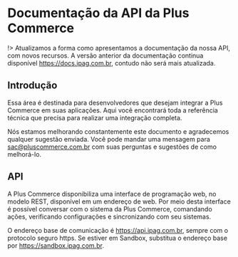 # Documentação da API da Plus Commerce <!-- {docsify-ignore-all} -->

!> Atualizamos a forma como apresentamos a documentação da nossa API, com novos recursos. A versão anterior da documentação continua disponível https://docs.ipag.com.br, contudo não será mais atualizada.

## Introdução

Essa área é destinada para desenvolvedores que desejam integrar a Plus Commerce em suas aplicações. Aqui você encontrará toda a referência técnica que precisa para realizar uma integração completa.

Nós estamos melhorando constantemente este documento e agradecemos qualquer sugestão enviada. Você pode mandar uma mensagem para sac@pluscommerce.com.br com suas perguntas e sugestões de como melhorá-lo.

## API

A Plus Commerce disponibiliza uma interface de programação web, no modelo REST, disponível em um endereço de web. Por meio desta interface é possível conversar com o sistema da Plus Commerce, comandando ações, verificando configurações e sincronizando com seu sistemas.

O endereço base de comunicação é https://api.ipag.com.br, sempre com o protocolo seguro https. Se estiver em Sandbox, substitua o endereço base por https://sandbox.ipag.com.br.
